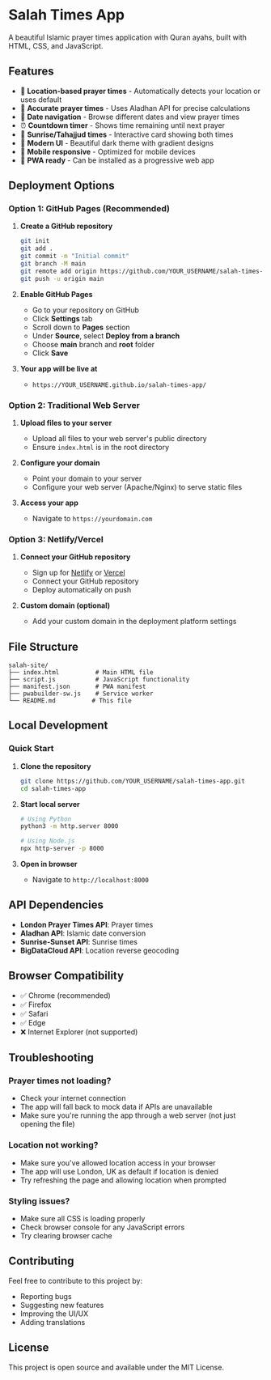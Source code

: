 # Salah Times App

A beautiful Islamic prayer times application with Quran ayahs, built with HTML, CSS, and JavaScript.

## Features

- 📍 **Location-based prayer times** - Automatically detects your location or uses default
- 🕌 **Accurate prayer times** - Uses Aladhan API for precise calculations
- 📅 **Date navigation** - Browse different dates and view prayer times
- ⏰ **Countdown timer** - Shows time remaining until next prayer
- 🌅 **Sunrise/Tahajjud times** - Interactive card showing both times
- 🎨 **Modern UI** - Beautiful dark theme with gradient designs
- 📱 **Mobile responsive** - Optimized for mobile devices
- 🔄 **PWA ready** - Can be installed as a progressive web app

## Deployment Options

### Option 1: GitHub Pages (Recommended)

1. **Create a GitHub repository**
   ```bash
   git init
   git add .
   git commit -m "Initial commit"
   git branch -M main
   git remote add origin https://github.com/YOUR_USERNAME/salah-times-app.git
   git push -u origin main
   ```

2. **Enable GitHub Pages**
   - Go to your repository on GitHub
   - Click **Settings** tab
   - Scroll down to **Pages** section
   - Under **Source**, select **Deploy from a branch**
   - Choose **main** branch and **root** folder
   - Click **Save**

3. **Your app will be live at**
   - `https://YOUR_USERNAME.github.io/salah-times-app/`

### Option 2: Traditional Web Server

1. **Upload files to your server**
   - Upload all files to your web server's public directory
   - Ensure `index.html` is in the root directory

2. **Configure your domain**
   - Point your domain to your server
   - Configure your web server (Apache/Nginx) to serve static files

3. **Access your app**
   - Navigate to `https://yourdomain.com`

### Option 3: Netlify/Vercel

1. **Connect your GitHub repository**
   - Sign up for [Netlify](https://netlify.com) or [Vercel](https://vercel.com)
   - Connect your GitHub repository
   - Deploy automatically on push

2. **Custom domain (optional)**
   - Add your custom domain in the deployment platform settings

## File Structure

```
salah-site/
├── index.html          # Main HTML file
├── script.js           # JavaScript functionality
├── manifest.json       # PWA manifest
├── pwabuilder-sw.js    # Service worker
└── README.md          # This file
```

## Local Development

### Quick Start

1. **Clone the repository**
   ```bash
   git clone https://github.com/YOUR_USERNAME/salah-times-app.git
   cd salah-times-app
   ```

2. **Start local server**
   ```bash
   # Using Python
   python3 -m http.server 8000
   
   # Using Node.js
   npx http-server -p 8000
   ```

3. **Open in browser**
   - Navigate to `http://localhost:8000`

## API Dependencies

- **London Prayer Times API**: Prayer times
- **Aladhan API**: Islamic date conversion
- **Sunrise-Sunset API**: Sunrise times
- **BigDataCloud API**: Location reverse geocoding

## Browser Compatibility

- ✅ Chrome (recommended)
- ✅ Firefox
- ✅ Safari
- ✅ Edge
- ❌ Internet Explorer (not supported)

## Troubleshooting

### Prayer times not loading?
- Check your internet connection
- The app will fall back to mock data if APIs are unavailable
- Make sure you're running the app through a web server (not just opening the file)

### Location not working?
- Make sure you've allowed location access in your browser
- The app will use London, UK as default if location is denied
- Try refreshing the page and allowing location when prompted

### Styling issues?
- Make sure all CSS is loading properly
- Check browser console for any JavaScript errors
- Try clearing browser cache

## Contributing

Feel free to contribute to this project by:
- Reporting bugs
- Suggesting new features
- Improving the UI/UX
- Adding translations

## License

This project is open source and available under the MIT License.
